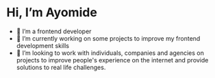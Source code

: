<h1>Hi, I’m Ayomide</h1>
<ul>
  <li>👀 I’m a frontend developer</li>
<li>🌱 I’m currently working on some projects to improve my frontend development skills</li>
<li>💞️ I’m looking to work with individuals, companies and agencies on projects to improve people's experience on the internet and provide solutions to real life challenges.</li>
</ul>

<!---
codayomide/codayomide is a ✨ special ✨ repository because its `README.md` (this file) appears on your GitHub profile.
You can click the Preview link to take a look at your changes.
--->
